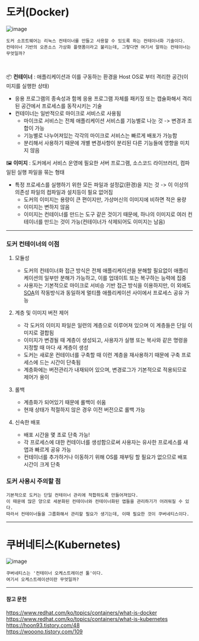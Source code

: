 # 도커(Docker)
![image](https://user-images.githubusercontent.com/55613591/159166032-17c6dc03-c1ee-4b09-b55a-51d6f0b74872.png)

```
도커 소프트웨어는 리눅스 컨테이너를 만들고 사용할 수 있도록 하는 컨테이너화 기술이다.   
컨테이너 기반의 오픈소스 가상화 플랫폼이라고 불리는데, 그렇다면 여기서 말하는 컨테이너는 무엇일까?   
```

<br>

📦 **컨테이너** : 애플리케이션과 이를 구동하는 환경을 Host OS로 부터 격리한 공간(이미지를 실행한 상태)
* 응용 프로그램의 종속성과 함께 응용 프로그램 자체를 패키징 또는 캡슐화해서 격리된 공간에서 프로세스를 동작시키는 기술
* 컨테이너는 일반적으로 마이크로 서비스로 사용됨
  * 마이크로 서비스는 전체 애플리케이션 서비스를 기능별로 나눈 것 -> 변경과 조합이 가능
  * 기능별로 나누어져있는 각각의 마이크로 서비스는 빠르게 배포가 가능함
  * 분리해서 사용하기 때문에 개별 변경사항이 분리된 다른 기능들에 영향을 미치지 않음

🖼 **이미지** : 도커에서 서비스 운영에 필요한 서버 프로그램, 소스코드 라이브러리, 컴파일된 실행 파일을 묶는 형태
* 특정 프로세스를 실행하기 위한 모든 파일과 설정값(환경)을 지는 것 -> 이 이상의 의존성 파일의 컴파일과 설치등이 필요 없어짐
  * 도커의 이미지는 용량이 큰 편이지만, 가상머신의 이미지에 비하면 적은 용량
  * 이미지는 변하지 않음
  * 이미지는 컨테이너를 만드는 도구 같은 것이기 때문에, 하나의 이미지로 여러 컨테이너를 만드는 것이 가능(컨테이너가 삭제되어도 이미지는 남음)

<hr>

### 도커 컨테이너의 이점
1. 모듈성
    * 도커의 컨테이너화 접근 방식은 전체 애플리케이션을 분해할 필요없이 애플리케이션의 일부만 분해가 가능하고, 이를 업데이트 또는 복구하는 능력에 집중
    * 사용자는 기본적으로 마이크로 서비승 기반 접근 방식을 이용하지만, 
      이 외에도 [SOA](https://en.wikipedia.org/wiki/Service-oriented_architecture)의 작동방식과 동일하게 멀티플 애플리케이션 사이에서 프로세스 공유 가능   
    
2. 계층 및 이미지 버전 제어
    * 각 도커의 이미지 파일은 일련의 계층으로 이루어져 있으며 이 계층들은 단일 이미지로 결합됨
    * 이미지가 변경될 때 계층이 생성되고, 사용자가 실행 또는 복사와 같은 명령을 지정할 때 마다 새 계층이 생성
    * 도커는 새로운 컨테이너를 구축할 때 이런 계층을 재사용하기 때문에 구축 프로세스에 드는 시간이 단축됨
    * 계층화에는 버전관리가 내재되어 있으며, 변경로그가 기본적으로 적용되므로 제어가 용이

3. 롤백
    * 계층화가 되어있기 때문에 롤백이 쉬움
    * 현재 상태가 적절하지 않은 경우 이전 버전으로 롤백 가능

4. 신속한 배포
    * 배포 시간을 몇 초로 단축 가능!
    * 각 프로세스에 대한 컨테이너를 생성함으로써 사용자는 유사한 프로세스를 새 앱과 빠르게 공유 가능
    * 컨테이너를 추가하거나 이동하기 위해 OS를 재부팅 할 필요가 없으므로 배포 시간이 크게 단축


### 도커 사용시 주의할 점
```
기본적으로 도커는 단일 컨테이너 관리에 적합하도록 만들어져있다.
이 때문에 많은 양으로 세분화된 컨테이너와 컨테이너화된 앱들을 관리하기가 어려워질 수 있다.
따라서 컨테이너들을 그룹화해서 관리할 필요가 생기는데, 이때 필요한 것이 쿠버네티스이다.
```


<hr>

# 쿠버네티스(Kubernetes)
![image](https://user-images.githubusercontent.com/55613591/159167881-0c0b5517-2428-4d65-9cea-f118ec8049e9.png)

```
쿠버네티스는 '컨테이너 오케스트레이션 툴'이다.
여기서 오케스트레이션이란 무엇일까?
```


<hr>

#### 참고 문헌
https://www.redhat.com/ko/topics/containers/what-is-docker   
https://www.redhat.com/ko/topics/containers/what-is-kubernetes   
https://hoon93.tistory.com/48   
https://wooono.tistory.com/109   
 
